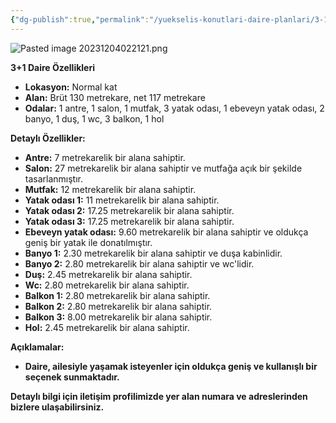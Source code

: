 ```yaml
---
{"dg-publish":true,"permalink":"/yuekselis-konutlari-daire-planlari/3-1-normal-kat-daire-plani-tip-2/","tags":["gardenEntry"],"noteIcon":""}
---
```


![Pasted image 20231204022121.png](/img/user/Resim%20Ar%C5%9Fivi/Pasted%20image%2020231204022121.png)

**3+1 Daire Özellikleri**

- **Lokasyon:** Normal kat
- **Alan:** Brüt 130 metrekare, net 117 metrekare
- **Odalar:** 1 antre, 1 salon, 1 mutfak, 3 yatak odası, 1 ebeveyn yatak odası, 2 banyo, 1 duş, 1 wc, 3 balkon, 1 hol

**Detaylı Özellikler:**

- **Antre:** 7 metrekarelik bir alana sahiptir.
- **Salon:** 27 metrekarelik bir alana sahiptir ve mutfağa açık bir şekilde tasarlanmıştır.
- **Mutfak:** 12 metrekarelik bir alana sahiptir.
- **Yatak odası 1:** 11 metrekarelik bir alana sahiptir.
- **Yatak odası 2:** 17.25 metrekarelik bir alana sahiptir.
- **Yatak odası 3:** 17.25 metrekarelik bir alana sahiptir.
- **Ebeveyn yatak odası:** 9.60 metrekarelik bir alana sahiptir ve oldukça geniş bir yatak ile donatılmıştır.
- **Banyo 1:** 2.30 metrekarelik bir alana sahiptir ve duşa kabinlidir.
- **Banyo 2:** 2.80 metrekarelik bir alana sahiptir ve wc'lidir.
- **Duş:** 2.45 metrekarelik bir alana sahiptir.
- **Wc:** 2.80 metrekarelik bir alana sahiptir.
- **Balkon 1:** 2.80 metrekarelik bir alana sahiptir.
- **Balkon 2:** 2.80 metrekarelik bir alana sahiptir.
- **Balkon 3:** 8.00 metrekarelik bir alana sahiptir.
- **Hol:** 2.45 metrekarelik bir alana sahiptir.

**Açıklamalar:**

- **Daire, ailesiyle yaşamak isteyenler için oldukça geniş ve kullanışlı bir seçenek sunmaktadır.**

**Detaylı bilgi için iletişim profilimizde yer alan numara ve adreslerinden bizlere ulaşabilirsiniz.**